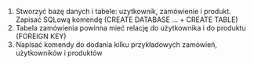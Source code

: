 1. Stworzyć bazę danych i tabele: uzytkownik, zamówienie i produkt. Zapisać SQLową komendę (CREATE DATABASE ... + CREATE TABLE)
2. Tabela zamówienia powinna mieć relację do użytkownika i do produktu (FOREIGN KEY)
3. Napisać komendy do dodania kilku przykładowych zamówień, użytkowników i produktów